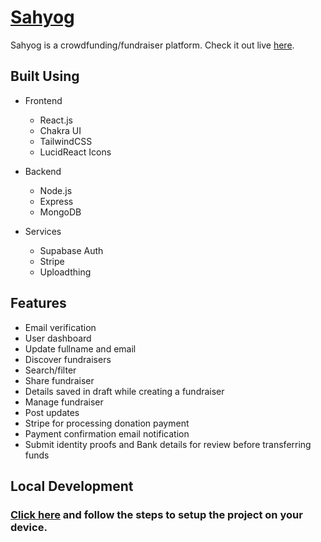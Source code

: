 # [Sahyog](https://sahyogweb.vercel.app)

Sahyog is a crowdfunding/fundraiser platform.
Check it out live [here](https://sahyogweb.vercel.app).

## Built Using

- Frontend

  - React.js
  - Chakra UI
  - TailwindCSS
  - LucidReact Icons

- Backend

  - Node.js
  - Express
  - MongoDB

- Services
  - Supabase Auth
  - Stripe
  - Uploadthing

## Features

- Email verification
- User dashboard
- Update fullname and email
- Discover fundraisers
- Search/filter
- Share fundraiser
- Details saved in draft while creating a fundraiser
- Manage fundraiser
- Post updates
- Stripe for processing donation payment
- Payment confirmation email notification
- Submit identity proofs and Bank details for review before transferring funds

## Local Development

### [Click here](https://github.com/Jaimin25/sahyog/blob/main/DEVELOPERS.md) and follow the steps to setup the project on your device.
